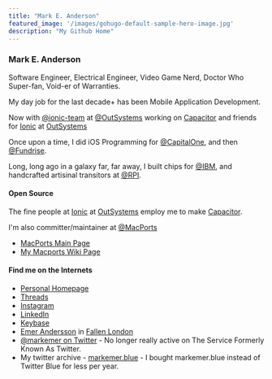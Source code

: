 ```yaml
---
title: "Mark E. Anderson"
featured_image: '/images/gohugo-default-sample-hero-image.jpg'
description: "My Github Home"
---
```


### Mark E. Anderson
Software Engineer, Electrical Engineer, Video Game Nerd, Doctor Who Super-fan, Void-er of Warranties.

My day job for the last decade+ has been Mobile Application Development. 

Now with [@ionic-team](https://github.com/ionic-team) at [@OutSystems](https://github.com/OutSystems) working on [Capacitor](https://github.com/ionic-team/capacitor) and friends for [Ionic](https://ionic.io) at [OutSystems](https://www.outsystems.com/)

Once upon a time, I did iOS Programming for [@CapitalOne](https://github.com/capitalone), and then [@Fundrise](https://github.com/fundrise). 

Long, long ago in a galaxy far, far away, I built chips for [@IBM](https://github.com/IBM), and handcrafted artisinal transitors at [@RPI](https://github.com/RPI).

#### Open Source
The fine people at [Ionic](https://ionic.io) at [OutSystems](https://www.outsystems.com/) employ me to make [Capacitor](https://github.com/ionic-team/capacitor).

I'm also committer/maintainer at [@MacPorts](https://github.com/macports)
* [MacPorts Main Page](https://www.macports.org/)
* [My Macports Wiki Page](https://trac.macports.org/wiki/mark)

#### Find me on the Internets
* [Personal Homepage](http://www.emer.net)
* [Threads](https://www.threads.net/@mark.emer)
* [Instagram](https://www.instagram.com/mark.emer/)
* [LinkedIn](https://www.linkedin.com/in/markemer)
* [Keybase](https://keybase.io/markemer)
* [Emer Andersson](https://www.fallenlondon.com/profile/Emer%20Andersson) in [Fallen London](https://www.fallenlondon.com)
* [@markemer on Twitter](https://www.twitter.com/markemer) - No longer really active on The Service Formerly Known As Twitter.
* My twitter archive - [markemer.blue](https://markemer.blue) - I bought markemer.blue instead of Twitter Blue for less per year.
